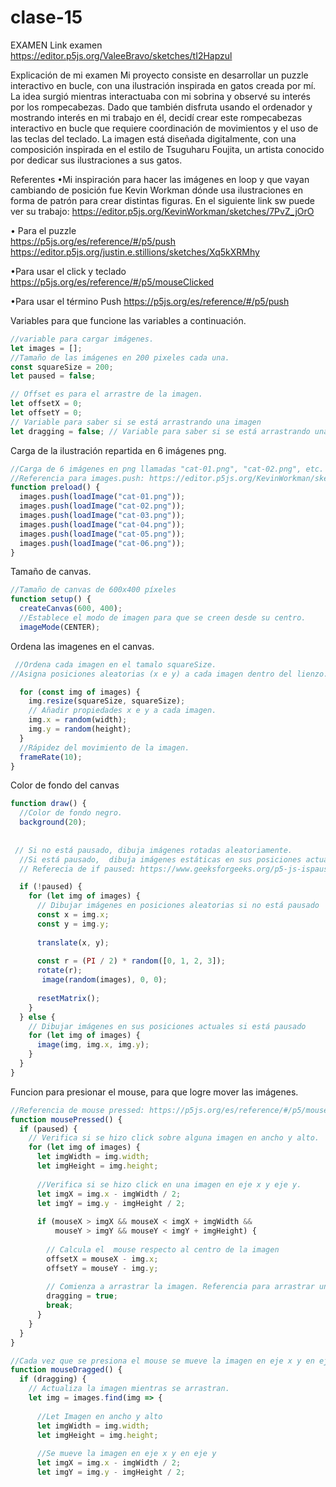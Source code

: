 # clase-15

EXAMEN
Link examen https://editor.p5js.org/ValeeBravo/sketches/tI2Hapzul 

Explicación de mi examen
Mi proyecto consiste en desarrollar un puzzle interactivo en bucle, con una ilustración inspirada en gatos creada por mí. La idea surgió mientras interactuaba con mi sobrina y observé su interés por los rompecabezas. Dado que también disfruta usando el ordenador y mostrando interés en mi trabajo en él, decidí crear este rompecabezas interactivo en bucle que requiere coordinación de movimientos y el uso de las teclas del teclado. La imagen está diseñada digitalmente, con una composición inspirada en el estilo de Tsuguharu Foujita, un artista conocido por dedicar sus ilustraciones a sus gatos. 


Referentes
•Mi inspiración para hacer las imágenes en loop y que vayan cambiando de posición fue Kevin Workman dónde usa ilustraciones en forma de patrón para crear distintas figuras. En el siguiente link sw puede ver su trabajo: https://editor.p5js.org/KevinWorkman/sketches/7PvZ_jOrO

• Para el puzzle  
https://p5js.org/es/reference/#/p5/push 
https://editor.p5js.org/justin.e.stillions/sketches/Xq5kXRMhy


•Para usar el click y teclado  
https://p5js.org/es/reference/#/p5/mouseClicked

•Para usar el término Push
https://p5js.org/es/reference/#/p5/push 

Variables para que funcione las variables a continuación. 
```javascript
//variable para cargar imágenes.
let images = [];
//Tamaño de las imágenes en 200 pixeles cada una. 
const squareSize = 200;
let paused = false;

// Offset es para el arrastre de la imagen.
let offsetX = 0; 
let offsetY = 0;
// Variable para saber si se está arrastrando una imagen
let dragging = false; // Variable para saber si se está arrastrando una imagen
``` 


Carga de la ilustración repartida en 6 imágenes png.
```javascript
//Carga de 6 imágenes en png llamadas "cat-01.png", "cat-02.png", etc.  La imagen principal mide 600x400 píxeles y está cortada en 6 partes iguales. Push es una variante para que se usa para mover la imagen.
//Referencia para images.push: https://editor.p5js.org/KevinWorkman/sketches/7PvZ_jOrO 
function preload() {
  images.push(loadImage("cat-01.png"));
  images.push(loadImage("cat-02.png"));
  images.push(loadImage("cat-03.png"));
  images.push(loadImage("cat-04.png")); 
  images.push(loadImage("cat-05.png"));
  images.push(loadImage("cat-06.png"));  
}
```

Tamaño de canvas.
```javascript
//Tamaño de canvas de 600x400 píxeles
function setup() {
  createCanvas(600, 400);
  //Establece el modo de imagen para que se creen desde su centro.
  imageMode(CENTER);
  ```
Ordena las imagenes en el canvas.
```javascript
 //Ordena cada imagen en el tamalo squareSize.
//Asigna posiciones aleatorias (x e y) a cada imagen dentro del lienzo.

  for (const img of images) {
    img.resize(squareSize, squareSize);
    // Añadir propiedades x e y a cada imagen.
    img.x = random(width); 
    img.y = random(height);
  }
  //Rápidez del movimiento de la imagen.
  frameRate(10);
}
```
Color de fondo del canvas
```javascript
function draw() {
  //Color de fondo negro.
  background(20);
  
  
 // Si no está pausado, dibuja imágenes rotadas aleatoriamente.
  //Si está pausado,  dibuja imágenes estáticas en sus posiciones actuales.
  // Referecia de if paused: https://www.geeksforgeeks.org/p5-js-ispaused-function/

  if (!paused) {
    for (let img of images) {
      // Dibujar imágenes en posiciones aleatorias si no está pausado
      const x = img.x;
      const y = img.y;
      
      translate(x, y);
      
      const r = (PI / 2) * random([0, 1, 2, 3]);
      rotate(r);
       image(random(images), 0, 0);
      
      resetMatrix(); 
    }
  } else {
    // Dibujar imágenes en sus posiciones actuales si está pausado
    for (let img of images) {
      image(img, img.x, img.y);
    }
  }
}
```
Funcion para presionar el mouse, para que logre mover las imágenes.
```javascript
//Referencia de mouse pressed: https://p5js.org/es/reference/#/p5/mousePressed. //https://www.geeksforgeeks.org/p5-js-mousepressed-function/
function mousePressed() {
  if (paused) {
    // Verifica si se hizo click sobre alguna imagen en ancho y alto.
    for (let img of images) {
      let imgWidth = img.width;
      let imgHeight = img.height;
    
      //Verifica si se hizo click en una imagen en eje x y eje y. 
      let imgX = img.x - imgWidth / 2;
      let imgY = img.y - imgHeight / 2;
      
      if (mouseX > imgX && mouseX < imgX + imgWidth &&
          mouseY > imgY && mouseY < imgY + imgHeight) {
        
        // Calcula el  mouse respecto al centro de la imagen
        offsetX = mouseX - img.x;
        offsetY = mouseY - img.y;
        
        // Comienza a arrastrar la imagen. Referencia para arrastrar una imagen      https://editor.p5js.org/coloringchaos/sketches/SJkE4CHtz 
        dragging = true;  
        break;
      }
    }
  }
}
```


```javascript
//Cada vez que se presiona el mouse se mueve la imagen en eje x y en eje y. 
function mouseDragged() {
  if (dragging) {
    // Actualiza la imagen mientras se arrastran. 
    let img = images.find(img => {
      
      //Let Imagen en ancho y alto
      let imgWidth = img.width;
      let imgHeight = img.height;
      
      //Se mueve la imagen en eje x y en eje y
      let imgX = img.x - imgWidth / 2;
      let imgY = img.y - imgHeight / 2;
```

```javascript
      
